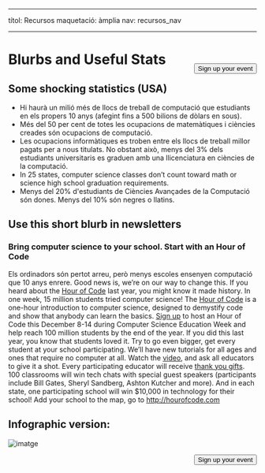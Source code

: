 * * *

títol: Recursos maquetació: àmplia nav: recursos_nav

* * *

[<button style="float: right; margin-top: 50px">Sign up your event</button>](/#join)

# Blurbs and Useful Stats

## Some shocking statistics (USA)

  * Hi haurà un milió més de llocs de treball de computació que estudiants en els propers 10 anys (afegint fins a 500 bilions de dòlars en sous).
  * Més del 50 per cent de totes les ocupacions de matemàtiques i ciències creades són ocupacions de computació. 
  * Les ocupacions informàtiques es troben entre els llocs de treball millor pagats per a nous titulats. No obstant això, menys del 3% dels estudiants universitaris es graduen amb una llicenciatura en ciències de la computació.
  * In 25 states, computer science classes don’t count toward math or science high school graduation requirements. 
  * Menys del 20% d'estudiants de Ciències Avançades de la Computació són dones. Menys del 10% són negres o llatins.

## Use this short blurb in newsletters

### Bring computer science to your school. Start with an Hour of Code

Els ordinadors són pertot arreu, però menys escoles ensenyen computació que 10 anys enrere. Good news is, we’re on our way to change this. If you heard about the [Hour of Code](<%= hoc_uri('/') %>) last year, you might know it made history. In one week, 15 million students tried computer science! The [Hour of Code](<%= hoc_uri('/') %>) is a one-hour introduction to computer science, designed to demystify code and show that anybody can learn the basics. [Sign up](<%= hoc_uri('/') %>) to host an Hour of Code this December 8-14 during Computer Science Education Week and help reach 100 million students by the end of the year. If you did this last year, you know that students loved it. Try to go even bigger, get every student at your school participating. We’ll have new tutorials for all ages and ones that require no computer at all. Watch the [video](<%= hoc_uri('/') %>), and ask all educators to give it a shot. Every participating educator will receive [thank you gifts](<%= hoc_uri('/us/prizes') %>). 100 classrooms will win tech chats with special guest speakers (participants include Bill Gates, Sheryl Sandberg, Ashton Kutcher and more). And in each state, one participating school will win $10,000 in technology for their school! Add your school to the map, go to <http://hourofcode.com>

## Infographic version:

![imatge](http://code.org/images/fit-8000/Code.org_infographic.png)

<a style="display: block" href="/#join"><button style="float: right;">Sign up your event</button></a>